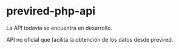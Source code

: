# previred-php-api
La API todavía se encuentra en desarrollo.

API no oficial que facilita la obtención de los datos desde previred.
